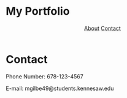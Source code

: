 <!DOCTYPE html>
<link rel = "stylesheet" type="text/css" href = "css/style.css"/>
<html>
  <head>
     <h1>My Portfolio</h1>
  </head>
  <body>
    <header>
      <nav>
        <a href="about.md">About</a>
        <a href="contact.md">Contact</a>
      </nav>
    </header>
    <main>
<div class="row">
  <div class="contact">
    <h1>Contact</h1>
    <p>Phone Number: 678-123-4567</p>
    <p>E-mail: mgilbe49@students.kennesaw.edu</p>
    </main>
  </body>
</html>

